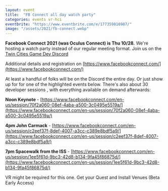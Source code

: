 ```yaml
---
layout: event
title:  "FB Connect all day watch party"
categories: events vr-hci
eventbrite: "https://www.eventbrite.com/e/177359816987/"
image: "/assets/2021/fb-connect.webp"
---
```


**Facebook Connect 2021 (was Oculus Connect) is Thu 10/28.**  We're hosting a watch party instead of our regular meeting format.  Join us on the [Twin Cities Game Dev Discord](https://discord.gg/Q4uqaZe)

Additional details and registration on [https://www.facebookconnect.com/](https://www.facebookconnect.com/)

At least a handful of folks will be on the Discord the entire day.  Or  just show up for for one of the highlighted events below.  There's also about 30 developer sessions , with everything available on demand afterwards:

**Noon Keynote** - [https://www.facebookconnect.com/en-us/session/70f2a060-08ef-4aba-a500-3c0495e5519a/](https://www.facebookconnect.com/en-us/session/70f2a060-08ef-4aba-a500-3c0495e5519a/)

**4pm John Carmack** - [https://www.facebookconnect.com/en-us/session/c2eef37f-8def-4007-a3cc-c389e8bdf5a9/](https://www.facebookconnect.com/en-us/session/c2eef37f-8def-4007-a3cc-c389e8bdf5a9/)

**7pm Spacewalk from the ISS** - [https://www.facebookconnect.com/en-us/session/1ee5f61d-9bc3-42d8-b134-9fa45f86875d/](https://www.facebookconnect.com/en-us/session/1ee5f61d-9bc3-42d8-b134-9fa45f86875d/)

VR might be required for this one.  Get your Quest and Install Venues (Beta Early Access)
